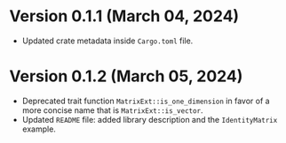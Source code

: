 # Version 0.1.1 (March 04, 2024)

* Updated crate metadata inside `Cargo.toml` file.

# Version 0.1.2 (March 05, 2024)

* Deprecated trait function `MatrixExt::is_one_dimension` in favor of a more concise name that is `MatrixExt::is_vector`.
* Updated `README` file: added library description and the `IdentityMatrix` example.

